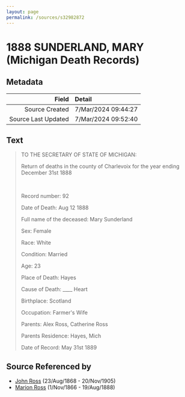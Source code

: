 ```yaml
---
layout: page
permalink: /sources/s32982872
---
```


# 1888 SUNDERLAND, MARY (Michigan Death Records)

## Metadata

Field | Detail
---:|:---
Source Created | 7/Mar/2024 09:44:27
Source Last Updated | 7/Mar/2024 09:52:40

## Text

> TO THE SECRETARY OF STATE OF MICHIGAN:
>
> Return of deaths in the county of Charlevoix for the year ending December 31st 1888
>
> <br/>
>
> Record number: 92
>
> Date of Death: Aug 12 1888
>
> Full name of the deceased: Mary Sunderland
>
> Sex: Female
>
> Race: White
>
> Condition: Married
>
> Age: 23
>
> Place of Death: Hayes
>
> Cause of Death: ____ Heart
>
> Birthplace: Scotland
>
> Occupation: Farmer's Wife
>
> Parents: Alex Ross, Catherine Ross
>
> Parents Residence: Hayes, Mich
>
> Date of Record: May 31st 1889
>

## Source Referenced by

* [John Ross](../people/@16505504@-john-ross-b1868-8-23-d1905-11-20.md) (23/Aug/1868 - 20/Nov/1905)
* [Marion Ross](../people/@75416110@-marion-ross-b1866-11-1-d1888-8-19.md) (1/Nov/1866 - 19/Aug/1888)
